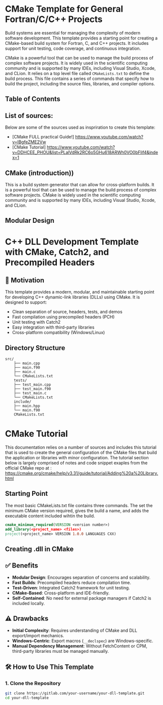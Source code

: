 ﻿# CMake Template for General Fortran/C/C++ Projects

Build systems are essential for managing the complexity of modern software development. This template provides a starting point for creating a CMake-based build system for Fortran, C, and C++ projects. It includes support for unit testing, code coverage, and continuous integration.

CMake is a powerful tool that can be used to manage the build process of complex software projects. It is widely used in the scientific computing community and is supported by many IDEs, including Visual Studio, Xcode, and CLion.
It relies on a top level file called `CMakeLists.txt` to define the build process. This file contains a series of commands that specify how to build the project, including the source files, libraries, and compiler options.

## Table of Contents


## List of sources:
Below are some of the sources used as inspriration to create this template:

- [CMake FULL practical Guide!] https://www.youtube.com/watch?v=IBgfeZME2Vw
- [CMake Tutorial] https://www.youtube.com/watch?v=DDHCEE_PHOU&list=PLalVdRk2RC6o5GHu618ARWh0VO0bFlif4&index=1
## CMake (introduction))

This is a build system generator that can allow for cross-platform builds. It is a powerful tool that can be used to manage the build process of complex software projects. CMake is widely used in the scientific computing community and is supported by many IDEs, including Visual Studio, Xcode, and CLion.

## Modular Design



# C++ DLL Development Template with CMake, Catch2, and Precompiled Headers

## 🚀 Motivation

This template provides a modern, modular, and maintainable starting point for developing C++ dynamic-link libraries (DLLs) using CMake. It is designed to support:

- Clean separation of source, headers, tests, and demos
- Fast compilation using precompiled headers (PCH)
- Unit testing with Catch2
- Easy integration with third-party libraries
- Cross-platform compatibility (Windows/Linux)




## Directory Structure
```plaintext
src/
	├── main.cpp
	├── main.f90
	├── main.c
	└── CMakeLists.txt
	tests/
	├── test_main.cpp
	├── test_main.f90
	├── test_main.c
	└── CMakeLists.txt
	include/
	├── main.hpp
	└── main.f90
	CMakeLists.txt
```


# CMake Tutorial 

This documentation relies on a number of sources and includes this tutorial that is used to create the general configuration of the CMake files that build the application or libraries with minor configuration. The tutorial section below is largely comprised of notes and code snippet exaples from the official CMake repo at : https://cmake.org/cmake/help/v3.31/guide/tutorial/Adding%20a%20Library.html


## Starting Point

The most basic CMakeLists.txt file contains three commands. The set the minimum CMake version required, gives the build a name, and adds the executable content included wihtin the build.


```CMake
cmake_minimum_required(VERSION <version number>)
add_library(<project_name> <files>)
project(<project_name> VERSION 1.0.0 LANGUAGES CXX)
```





## Creating .dll in CMake


## ✅ Benefits

- **Modular Design**: Encourages separation of concerns and scalability.
- **Fast Builds**: Precompiled headers reduce compilation time.
- **Test-Driven**: Integrated Catch2 framework for unit testing.
- **CMake-Based**: Cross-platform and IDE-friendly.
- **Self-Contained**: No need for external package managers if Catch2 is included locally.

## ⚠️ Drawbacks

- **Initial Complexity**: Requires understanding of CMake and DLL export/import mechanics.
- **Windows-Centric**: Export macros (`__declspec`) are Windows-specific.
- **Manual Dependency Management**: Without FetchContent or CPM, third-party libraries must be managed manually.

## 🛠️ How to Use This Template

### 1. Clone the Repository

```bash
git clone https://gitlab.com/your-username/your-dll-template.git
cd your-dll-template
```


